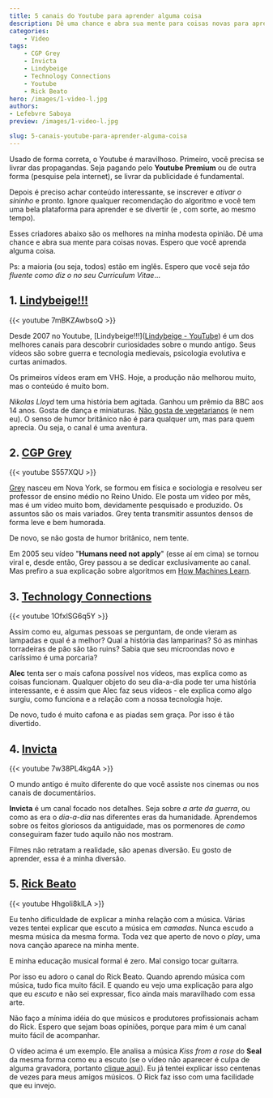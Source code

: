 ```yaml
---
title: 5 canais do Youtube para aprender alguma coisa
description: Dê uma chance e abra sua mente para coisas novas para aprender alguma coisa nova e interessante.
categories:
    - Video
tags:
    - CGP Grey
    - Invicta
    - Lindybeige
    - Technology Connections
    - Youtube
    - Rick Beato
hero: /images/1-video-l.jpg
authors:
- Lefebvre Saboya
preview: /images/1-video-l.jpg

slug: 5-canais-youtube-para-aprender-alguma-coisa
---
```


Usado de forma correta, o Youtube é maravilhoso. Primeiro, você precisa se livrar das propagandas. Seja pagando pelo **Youtube Premium** ou de outra forma (pesquise pela internet), se livrar da publicidade é fundamental. 

Depois é preciso achar conteúdo interessante, se inscrever e *ativar o sininho* e pronto. Ignore qualquer recomendação do algoritmo e você tem uma bela plataforma para aprender e se divertir (e , com sorte, ao mesmo tempo).

Esses criadores abaixo são os melhores na minha modesta opinião. Dê uma chance e abra sua mente para coisas novas. Espero que você aprenda alguma coisa.

Ps: a maioria (ou seja, todos) estão em inglês. Espero que você seja *tão fluente como diz o no seu Curriculum Vitae*...

## 1. [Lindybeige!!!](https://www.youtube.com/user/lindybeige)

{{< youtube 7mBKZAwbsoQ >}}

Desde 2007 no Youtube, [Lindybeige!!!]([Lindybeige - YouTube](https://www.youtube.com/user/lindybeige)) é um dos melhores canais para descobrir curiosidades sobre o mundo antigo. Seus vídeos são sobre guerra e tecnologia medievais, psicologia evolutiva e curtas animados.

Os primeiros vídeos eram em VHS. Hoje, a produção não melhorou muito, mas o conteúdo é muito bom.

*Nikolas Lloyd* tem uma história bem agitada. Ganhou um prêmio da BBC aos 14 anos. Gosta de dança e miniaturas. [Não gosta de vegetarianos](http://www.lloydianaspects.co.uk/opinions/whyVegetariansShouldBeForcefedWithLard.html#mainSection) (e nem eu). O senso de humor britânico não é para qualquer um, mas para quem aprecia. Ou seja, o canal é uma aventura.

## 2. [CGP Grey](https://www.youtube.com/greymatter)

{{< youtube S557XQU >}}

[Grey](https://www.cgpgrey.com/) nasceu em Nova York, se formou em física e sociologia e resolveu ser professor de ensino médio no Reino Unido. Ele posta um vídeo por mês, mas é um vídeo muito bom, devidamente pesquisado e produzido. Os assuntos são os mais variados. Grey tenta transmitir assuntos densos de forma leve e bem humorada. 

De novo, se não gosta de humor britânico, nem tente.

Em 2005 seu vídeo "**Humans need not apply**" (esse aí em cima) se tornou viral e, desde então, Grey passou a se dedicar exclusivamente ao canal. Mas prefiro a sua explicação sobre algoritmos em [How Machines Learn](https://www.youtube.com/watch?v=R9OHn5ZF4Uo). 

## 3. [Technology Connections](https://www.youtube.com/c/TechnologyConnections/)

{{< youtube 1OfxlSG6q5Y >}}

Assim como eu, algumas pessoas se perguntam, de onde vieram as lampadas e qual é a melhor? Qual a história das lamparinas? Só as minhas torradeiras de pão são tão ruins? Sabia que seu microondas novo e caríssimo é uma porcaria?

**Alec** tenta ser o mais cafona possível nos vídeos, mas explica como as coisas funcionam. Qualquer objeto do seu dia-a-dia pode ter uma história interessante, e é assim que Alec faz seus vídeos - ele explica como algo surgiu, como funciona e a relação com a nossa tecnologia hoje.

De novo, tudo é muito cafona e as piadas sem graça. Por isso é tão divertido.

## 4. [Invicta](https://www.youtube.com/c/InvictaHistory/)

{{< youtube 7w38PL4kg4A >}}

O mundo antigo é muito diferente do que você assiste nos cinemas ou nos canais de documentários. 

**Invicta** é um canal focado nos detalhes. Seja sobre *a arte da guerra*, ou como as era o *dia-a-dia* nas diferentes eras da humanidade. Aprendemos sobre os feitos gloriosos da antiguidade, mas os pormenores de *como* conseguiram fazer tudo aquilo não nos mostram.

Filmes não retratam a realidade, são apenas diversão. Eu gosto de aprender, essa é a minha diversão.

## 5. [Rick Beato](https://www.youtube.com/c/RickBeato/)

{{< youtube Hhgoli8klLA >}}

Eu tenho dificuldade de explicar a minha relação com a música. Várias vezes tentei explicar que escuto a música em *camadas*. Nunca escudo a mesma música da mesma forma. Toda vez que aperto de novo o *play*, uma nova canção aparece na minha mente.

E minha educação musical formal é zero. Mal consigo tocar guitarra. 

Por isso eu adoro o canal do Rick Beato. Quando aprendo música com música, tudo fica muito fácil. E quando eu vejo uma explicação para algo que eu *escuto* e não sei expressar, fico ainda mais maravilhado com essa arte.

Não faço a mínima idéia do que músicos e produtores profissionais acham do Rick. Espero que sejam boas opiniões, porque para mim é um canal muito fácil de acompanhar.

O vídeo acima é um exemplo. Ele analisa a música *Kiss from a rose* do **Seal** da mesma forma como eu a escuto (se o vídeo não aparecer é culpa de alguma gravadora, portanto [clique aqui](https://youtu.be/Hhgoli8klLA)). Eu já tentei explicar isso centenas de vezes para meus amigos músicos. O Rick faz isso com uma facilidade que eu invejo. 
